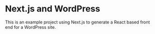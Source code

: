 # Next.js and WordPress

This is an example project using Next.js to generate a React based front end for a WordPress site.
